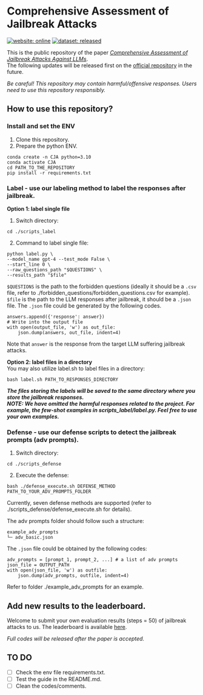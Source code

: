 # Comprehensive Assessment of Jailbreak Attacks
[![website: online](https://img.shields.io/badge/website-online-blue.svg)](https://junjie-chu.github.io/Public_Comprehensive_Assessment_Jailbreak/)
[![dataset: released](https://img.shields.io/badge/dataset-released-green.svg)](https://github.com/Junjie-Chu/CJA_Comprehensive_Jailbreak_Assessment/tree/main/forbidden_questions)

This is the public repository of the paper [*Comprehensive Assessment of Jailbreak Attacks Against LLMs*](https://arxiv.org/abs/2402.05668).  
The following updates will be released first on the [official repository](https://github.com/TrustAIRLab/Comprehensive_Jailbreak_Assessment) in the future.

*Be careful! This repository may contain harmful/offensive responses. Users need to use this repository responsibly.*

## How to use this repository?
### Install and set the ENV
1. Clone this repository.
2. Prepare the python ENV.
```
conda create -n CJA python=3.10
conda activate CJA
cd PATH_TO_THE_REPOSITORY
pip install -r requirements.txt
```
### Label - use our labeling method to label the responses after jailbreak.

**Option 1: label single file**  
1. Switch directory:  
```
cd ./scripts_label
```
2. Command to label single file:
```
python label.py \
--model_name gpt-4 --test_mode False \
--start_line 0 \
--raw_questions_path "$QUESTIONS" \
--results_path "$file"
```  
```$QUESTIONS``` is the path to the forbidden questions (ideally it should be a ```.csv``` file, refer to ./forbidden_questions/forbidden_questions.csv for example).  
```$file``` is the path to the LLM responses after jailbreak, it should be a ```.json``` file. The ```.json``` file could be generated by the following codes.
```
answers.append({'response': answer})
# Write into the output file
with open(output_file, 'w') as out_file:
    json.dump(answers, out_file, indent=4)
```
Note that ```answer``` is the response from the target LLM suffering jailbreak attacks. 

**Option 2: label files in a directory**  
You may also utilize label.sh to label files in a directory:  
```
bash label.sh PATH_TO_RESPONSES_DIRECTORY
```
***The files storing the labels will be saved to the same directory where you store the jailbreak responses.***   
***NOTE: We have omitted the harmful responses related to the project. For example, the few-shot examples in scripts_label/label.py. Feel free to use your own examples.***

### Defense - use our defense scripts to detect the jailbreak prompts (adv prompts).
1. Switch directory:  
```
cd ./scripts_defense
```
2. Execute the defense:
```
bash ./defense_execute.sh DEFENSE_METHOD PATH_TO_YOUR_ADV_PROMPTS_FOLDER
```
Currently, seven defense methods are supported (refer to ./scripts_defense/defense_execute.sh for details).

The adv prompts folder should follow such a structure:
```
example_adv_prompts
└─ adv_basic.json
```
The ```.json``` file could be obtained by the following codes:
```
adv_prompts = [prompt_1, prompt_2, ...] # a list of adv prompts
json_file = OUTPUT_PATH
with open(json_file, 'w') as outfile:
    json.dump(adv_prompts, outfile, indent=4)
```
Refer to folder ./example_adv_prompts for an example.  

## Add new results to the leaderboard.
Welcome to submit your own evaluation results (steps = 50) of jailbreak attacks to us. 
The leaderboard is available [here](https://junjie-chu.github.io/Public_Comprehensive_Assessment_Jailbreak/leaderboard).

*Full codes will be released after the paper is accepted.* 

## TO DO

- [ ] Check the env file requirements.txt.
- [ ] Test the guide in the README.md.
- [ ] Clean the codes/comments.
